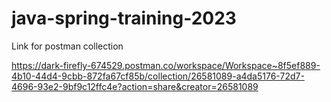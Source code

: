 # java-spring-training-2023

Link for postman collection

https://dark-firefly-674529.postman.co/workspace/Workspace~8f5ef889-4b10-44d4-9cbb-872fa67cf85b/collection/26581089-a4da5176-72d7-4696-93e2-9bf9c12ffc4e?action=share&creator=26581089
